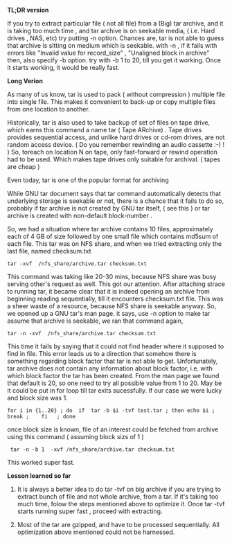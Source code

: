 **TL;DR version**

If you try to extract particular file ( not all file) from a (Big) tar archive, and it is taking too much time , and tar archive is on seekable media, ( i.e. Hard drives , NAS, etc) 
try putting -n option. Chances are, tar is not able to guess that archive is sitting on medium which is seekable. with -n , if it fails with errors like "Invalid value for record_size" , 
"Unaligned block in archive" then, also specify -b option. try with -b 1 to 20, till you get it working. Once it starts working, it would be really fast. 

**Long Verion**

As many of us know, tar is used to pack ( without compression ) multiple file into single file. This makes it convenient to back-up or copy multiple files from one location to another.


Historically, tar is also used to take backup of set of files on tape drive, which earns this command a name tar ( Tape ARchive) . Tape drives provides sequential access, and unlike hard drives or cd-rom drives, are not random access device.  ( Do you remember rewinding an audio cassette :-) ! )  So, toreach on location N on tape, only fast-forward or rewind operation had to be used. Which makes tape drives only suitable for archival.  ( tapes are cheap )


Even today, tar is one of the popular format for archiving 


While GNU tar document says that tar command automatically detects that underlying storage is seekable or not, there is a chance that it fails to do so, probably if tar archive is not created by GNU tar itself, ( see this ) or tar archive is created with non-default block-number .


So, we had a situation where tar archive contains 10 files, approximately each of 4 GB of size followed by one small file which contains md5sum of each file. This tar was on NFS share, and when we tried extracting only the last file, named checksum.txt


``` tar -xvf  /nfs_share/archive.tar checksum.txt ```


This command was taking like 20-30 mins, because NFS share was busy serving other's request as well. This got our attention. After attaching strace to running tar, it became clear that it is indeed opening an archive from beginning reading sequentially, till it encounters checksum.txt file. This was a sheer waste of a resource, because NFS share is seekable anyway. So, we opened up a GNU tar's man page. it says, use -n option to make tar assume that archive is seekable, we ran that command again,


``` tar -n -xvf  /nfs_share/archive.tar checksum.txt ```


This time it fails by saying that it could not find header where it supposed to find in file. This error leads us to a direction that somehow there is something regarding block factor that tar is not able to get. Unfortunately, tar archive does not contain any information about block factor, i.e. with which block factor the tar has been created. From the man page we found that default is 20, so one need to try all possible value from 1 to 20. May be it could be put in for loop till tar exits sucessfully. If our case we were lucky and block size was 1. 

``` for i in {1..20} ; do  if  tar -b $i -tvf test.tar ; then echo $i ; break ;    fi   ; done ```

once block size is known, file of an interest could be fetched from archive using this command ( assuming block sizs of 1 )

```  tar -n -b 1  -xvf /nfs_share/archive.tar checksum.txt ```

This worked super fast. 

**Lesson learned so far**

1. It is always a better idea to do tar -tvf on big archive if you are trying to extract bunch of file and not whole archive, from a tar. If it's taking too much time, 
   folow the steps mentioned above to optimize it. Once tar -tvf starts running super fast , proceed with extracting. 

2. Most of the tar are gzipped, and have to be processed sequentially. All optimization above mentioned could not be harnessed. 




